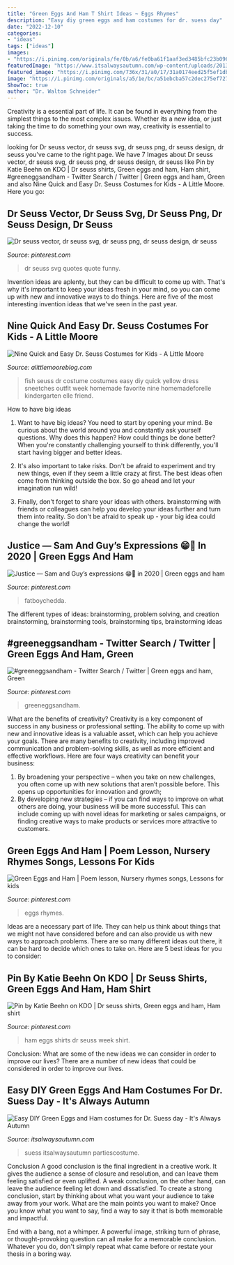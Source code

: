 ```yaml
---
title: "Green Eggs And Ham T Shirt Ideas ~ Eggs Rhymes"
description: "Easy diy green eggs and ham costumes for dr. suess day"
date: "2022-12-10"
categories:
- "ideas"
tags: ["ideas"]
images:
- "https://i.pinimg.com/originals/fe/0b/a6/fe0ba61f1aaf3ed3485bfc23b0966560.jpg"
featuredImage: "https://www.itsalwaysautumn.com/wp-content/uploads/2013/02/greeneggsandham3.jpg"
featured_image: "https://i.pinimg.com/736x/31/a0/17/31a0174eed25f5ef1dbe2716f1955924.jpg"
image: "https://i.pinimg.com/originals/a5/1e/bc/a51ebcba57c2dec275ef7270c1af7908.png"
ShowToc: true
author: "Dr. Walton Schneider"
---
```



Creativity is a essential part of life. It can be found in everything from the simplest things to the most complex issues. Whether its a new idea, or just taking the time to do something your own way, creativity is essential to success.

	

		
looking for Dr seuss vector, dr seuss svg, dr seuss png, dr seuss design, dr seuss you've came to the right page. We have 7 Images about Dr seuss vector, dr seuss svg, dr seuss png, dr seuss design, dr seuss like Pin by Katie Beehn on KDO | Dr seuss shirts, Green eggs and ham, Ham shirt, #greeneggsandham - Twitter Search / Twitter | Green eggs and ham, Green and also Nine Quick and Easy Dr. Seuss Costumes for Kids - A Little Moore. Here you go:
		
    
## Dr Seuss Vector, Dr Seuss Svg, Dr Seuss Png, Dr Seuss Design, Dr Seuss

<img loading=lazy src="https://i.pinimg.com/originals/17/40/f0/1740f0a7426d499bfd83f7f759064f72.jpg" onerror="this.onerror=null;this.src='https://tse2.mm.bing.net/th?id=OIP.M6FghnHzZv2lZM0OTfQx_gHaHa&amp;pid=15.1';" alt="Dr seuss vector, dr seuss svg, dr seuss png, dr seuss design, dr seuss">

_Source: pinterest.com_

>dr seuss svg quotes quote funny. 

	

Invention ideas are aplenty, but they can be difficult to come up with. That's why it's important to keep your ideas fresh in your mind, so you can come up with new and innovative ways to do things. Here are five of the most interesting invention ideas that we've seen in the past year.

    
## Nine Quick And Easy Dr. Seuss Costumes For Kids - A Little Moore

<img loading=lazy src="https://i0.wp.com/www.alittlemooreblog.com/wp-content/uploads/2017/02/img_9773.jpg" onerror="this.onerror=null;this.src='https://tse2.mm.bing.net/th?id=OIP.SzWeoZAN-pKt_OrC5FqpmQHaE8&amp;pid=15.1';" alt="Nine Quick and Easy Dr. Seuss Costumes for Kids - A Little Moore">

_Source: alittlemooreblog.com_

>fish seuss dr costume costumes easy diy quick yellow dress sneetches outfit week homemade favorite nine homemadeforelle kindergarten elle friend. 

	

How to have big ideas
1. Want to have big ideas? You need to start by opening your mind. Be curious about the world around you and constantly ask yourself questions. Why does this happen? How could things be done better? When you're constantly challenging yourself to think differently, you'll start having bigger and better ideas.
2. It's also important to take risks. Don't be afraid to experiment and try new things, even if they seem a little crazy at first. The best ideas often come from thinking outside the box. So go ahead and let your imagination run wild!

3. Finally, don't forget to share your ideas with others. brainstorming with friends or colleagues can help you develop your ideas further and turn them into reality. So don't be afraid to speak up - your big idea could change the world!

    
## Justice — Sam And Guy’s Expressions 😁🥰 In 2020 | Green Eggs And Ham

<img loading=lazy src="https://i.pinimg.com/originals/a5/1e/bc/a51ebcba57c2dec275ef7270c1af7908.png" onerror="this.onerror=null;this.src='https://tse2.mm.bing.net/th?id=OIP.8pVAzvvgYZZYekdibCzgYAHaK3&amp;pid=15.1';" alt="Justice — Sam and Guy’s expressions 😁🥰 in 2020 | Green eggs and ham">

_Source: pinterest.com_

>fatboychedda. 

	

The different types of ideas: brainstorming, problem solving, and creation
brainstorming, brainstorming tools, brainstorming tips, brainstorming ideas

    
## #greeneggsandham - Twitter Search / Twitter | Green Eggs And Ham, Green

<img loading=lazy src="https://i.pinimg.com/736x/31/a0/17/31a0174eed25f5ef1dbe2716f1955924.jpg" onerror="this.onerror=null;this.src='https://tse1.mm.bing.net/th?id=OIP.UVwLjXvDl2G8ji2jYhgFVwHaIp&amp;pid=15.1';" alt="#greeneggsandham - Twitter Search / Twitter | Green eggs and ham, Green">

_Source: pinterest.com_

>greeneggsandham. 

	

What are the benefits of creativity?
Creativity is a key component of success in any business or professional setting. The ability to come up with new and innovative ideas is a valuable asset, which can help you achieve your goals. There are many benefits to creativity, including improved communication and problem-solving skills, as well as more efficient and effective workflows. Here are four ways creativity can benefit your business: 
1) By broadening your perspective – when you take on new challenges, you often come up with new solutions that aren’t possible before. This opens up opportunities for innovation and growth; 
2) By developing new strategies – if you can find ways to improve on what others are doing, your business will be more successful. This can include coming up with novel ideas for marketing or sales campaigns, or finding creative ways to make products or services more attractive to customers.

    
## Green Eggs And Ham | Poem Lesson, Nursery Rhymes Songs, Lessons For Kids

<img loading=lazy src="https://i.pinimg.com/474x/77/9b/57/779b57a1bf1ca79da634826f34125eec.jpg" onerror="this.onerror=null;this.src='https://tse2.mm.bing.net/th?id=OIP.OqoV5Wq2QtkBIOaxuKsNIAAAAA&amp;pid=15.1';" alt="Green Eggs and Ham | Poem lesson, Nursery rhymes songs, Lessons for kids">

_Source: pinterest.com_

>eggs rhymes. 

	

Ideas are a necessary part of life. They can help us think about things that we might not have considered before and can also provide us with new ways to approach problems. There are so many different ideas out there, it can be hard to decide which ones to take on. Here are 5 best ideas for you to consider: 

    
## Pin By Katie Beehn On KDO | Dr Seuss Shirts, Green Eggs And Ham, Ham Shirt

<img loading=lazy src="https://i.pinimg.com/originals/fe/0b/a6/fe0ba61f1aaf3ed3485bfc23b0966560.jpg" onerror="this.onerror=null;this.src='https://tse4.mm.bing.net/th?id=OIP.SY21BAzAKrcqDwBVNJQPYAHaEm&amp;pid=15.1';" alt="Pin by Katie Beehn on KDO | Dr seuss shirts, Green eggs and ham, Ham shirt">

_Source: pinterest.com_

>ham eggs shirts dr seuss week shirt. 

	

Conclusion: What are some of the new ideas we can consider in order to improve our lives?
There are a number of new ideas that could be considered in order to improve our lives.

    
## Easy DIY Green Eggs And Ham Costumes For Dr. Suess Day - It&#039;s Always Autumn

<img loading=lazy src="https://www.itsalwaysautumn.com/wp-content/uploads/2013/02/greeneggsandham3.jpg" onerror="this.onerror=null;this.src='https://tse3.mm.bing.net/th?id=OIP.T07P4lwWWOC7F4P2Y3NDDAHaLH&amp;pid=15.1';" alt="Easy DIY Green Eggs and Ham costumes for Dr. Suess day - It&#039;s Always Autumn">

_Source: itsalwaysautumn.com_

>suess itsalwaysautumn partiescostume. 

	

Conclusion
A good conclusion is the final ingredient in a creative work. It gives the audience a sense of closure and resolution, and can leave them feeling satisfied or even uplifted. A weak conclusion, on the other hand, can leave the audience feeling let down and dissatisfied.
To create a strong conclusion, start by thinking about what you want your audience to take away from your work. What are the main points you want to make? Once you know what you want to say, find a way to say it that is both memorable and impactful.

End with a bang, not a whimper. A powerful image, striking turn of phrase, or thought-provoking question can all make for a memorable conclusion. Whatever you do, don't simply repeat what came before or restate your thesis in a boring way.

